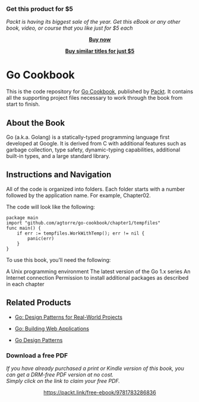 
### Get this product for $5

<i>Packt is having its biggest sale of the year. Get this eBook or any other book, video, or course that you like just for $5 each</i>


<b><p align='center'>[Buy now](https://packt.link/9781783286836)</p></b>


<b><p align='center'>[Buy similar titles for just $5](https://subscription.packtpub.com/search)</p></b>


# Go Cookbook
This is the code repository for [Go Cookbook](https://www.packtpub.com/application-development/go-cookbook?utm_source=github&utm_medium=repository&utm_campaign=9781783286836), published by [Packt](https://www.packtpub.com/?utm_source=github). It contains all the supporting project files necessary to work through the book from start to finish.
## About the Book
Go (a.k.a. Golang) is a statically-typed programming language first developed at Google. It is derived from C with additional features such as garbage collection, type safety, dynamic-typing capabilities, additional built-in types, and a large standard library.
## Instructions and Navigation
All of the code is organized into folders. Each folder starts with a number followed by the application name. For example, Chapter02.



The code will look like the following:
```
package main
import "github.com/agtorre/go-cookbook/chapter1/tempfiles"
func main() {
    if err := tempfiles.WorkWithTemp(); err != nil {
        panic(err)
    }
}
```

To use this book, you’ll need the following:

A Unix programming environment
The latest version of the Go 1.x series
An Internet connection
Permission to install additional packages as described in each chapter

## Related Products
* [Go: Design Patterns for Real-World Projects](https://www.packtpub.com/application-development/go-design-patterns-real-world-projects?utm_source=github&utm_medium=repository&utm_campaign=9781788390552)

* [Go: Building Web Applications](https://www.packtpub.com/application-development/go-building-web-applications?utm_source=github&utm_medium=repository&utm_campaign=9781787123496)

* [Go Design Patterns](https://www.packtpub.com/application-development/go-design-patterns?utm_source=github&utm_medium=repository&utm_campaign=9781786466204)

### Download a free PDF

 <i>If you have already purchased a print or Kindle version of this book, you can get a DRM-free PDF version at no cost.<br>Simply click on the link to claim your free PDF.</i>
<p align="center"> <a href="https://packt.link/free-ebook/9781783286836">https://packt.link/free-ebook/9781783286836 </a> </p>